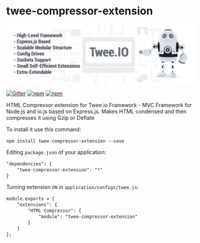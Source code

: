 # twee-compressor-extension

![Twee.io Logo](https://raw.githubusercontent.com/tweeio/twee-framework/master/assets/68747470733a2f2f73332e65752d63656e7472616c2d312e616d617a6f6e6177732e636f6d2f6d657368696e2f7075626c69632f747765652e696f2e706e67.png)

[![Gitter](https://badges.gitter.im/Join%20Chat.svg)](https://gitter.im/tweeio/twee-framework?utm_source=badge&utm_medium=badge&utm_campaign=pr-badge)
[![npm](https://img.shields.io/npm/dm/localeval.svg)](https://github.com/tweeio/twee-framework)
[![npm](https://img.shields.io/npm/l/express.svg)](https://github.com/tweeio/twee-framework)

HTML Compressor extension for Twee.io Framework - MVC Framework for Node.js and io.js based on Express.js. 
Makes HTML condensed and then compresses it using Gzip or Deflate

To install it use this command:

```
npm install twee-compressor-extension --save
```

Editing `package.json` of your application:

```
"dependencies": {
    "twee-compressor-extension": "*"
}
```

Turning extension `ON` in `application/configs/twee.js`:

```
module.exports = {
    "extensions": {
        "HTML Compressor": {
            "module": "twee-compressor-extension"
        }
    }
};
```